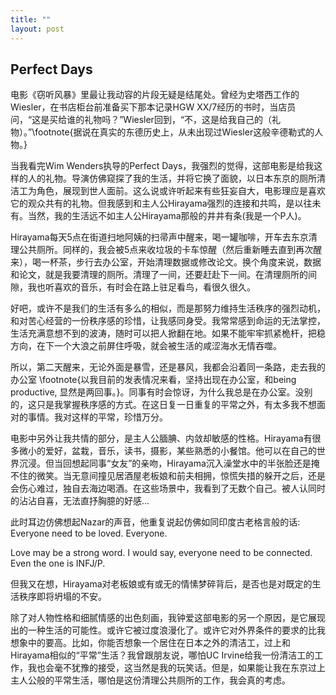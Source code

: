 ```yaml
---
title: ""
layout: post
---
```


## Perfect Days
电影《窃听风暴》里最让我动容的片段无疑是结尾处。曾经为史塔西工作的Wiesler，在书店柜台前准备买下那本记录HGW XX/7经历的书时，当店员问，“这是买给谁的礼物吗？”Wiesler回到，“不，这是给我自己的（礼物）。”\footnote{据说在真实的东德历史上，从未出现过Wiesler这般辛德勒式的人物。}

当我看完Wim Wenders执导的Perfect Days，我强烈的觉得，这部电影是给我这样的人的礼物。导演仿佛窥探了我的生活，并将它换了面貌，以日本东京的厕所清洁工为角色，展现到世人面前。这么说或许听起来有些狂妄自大，电影理应是喜欢它的观众共有的礼物。但我感到和主人公Hirayama强烈的连接和共鸣，是以往未有。当然，我的生活远不如主人公Hirayama那般的井井有条(我是一个P人)。

Hirayama每天5点在街道扫地阿姨的扫帚声中醒来，喝一罐咖啡，开车去东京清理公共厕所。同样的，我会被5点来收垃圾的卡车惊醒（然后重新睡去直到再次醒来），喝一杯茶，步行去办公室，开始清理数据或修改论文。换个角度来说，数据和论文，就是我要清理的厕所。清理了一间，还要赶赴下一间。在清理厕所的间隙，我也听喜欢的音乐，有时会在路上驻足看鸟，看很久很久。

好吧，或许不是我们的生活有多么的相似，而是那努力维持生活秩序的强烈动机，和对苦心经营的一份秩序感的珍惜，让我感同身受。我常常感到命运的无法掌控，生活充满意想不到的波涛，随时可以把人掀翻在地。如果不能牢牢抓紧桅杆，把稳方向，在下一个大浪之前屏住呼吸，就会被生活的咸涩海水无情吞噬。

所以，第二天醒来，无论外面是暴雪，还是暴风，我都会沿着同一条路，走去我的办公室 \footnote{以我目前的发表情况来看，坚持出现在办公室，和being productive, 显然是两回事。}。同事有时会惊讶，为什么我总是在办公室。没别的，这只是我掌握秩序感的方式。在这日复一日重复的平常之外，有太多我不想面对的事情。我对这样的平常，珍惜万分。

电影中另外让我共情的部分，是主人公腼腆、内敛却敏感的性格。Hirayama有很多微小的爱好，盆栽，音乐，读书，摄影，某些熟悉的小餐馆。他可以在自己的世界沉浸。但当回想起同事“女友”的亲吻，Hirayama沉入澡堂水中的半张脸还是掩不住的微笑。当无意间撞见居酒屋老板娘和前夫相拥，惊慌失措的躲开之后，还是会伤心难过，独自去海边喝酒。在这些场景中，我看到了无数个自己。被人认同时的沾沾自喜，无法直抒胸臆的好感...

此时耳边仿佛想起Nazar的声音，他重复说起仿佛如同印度古老格言般的话: Everyone need to be loved. Everyone. 

Love may be a strong word. I would say, everyone need to be connected. Even the one is INFJ/P. 

但我又在想，Hirayama对老板娘或有或无的情愫梦碎背后，是否也是对既定的生活秩序即将坍塌的不安。

除了对人物性格和细腻情感的出色刻画，我钟爱这部电影的另一个原因，是它展现出的一种生活的可能性。或许它被过度浪漫化了。或许它对外界条件的要求的比我想象中的要高。比如，你能否想象一个居住在日本之外的清洁工，过上和Hirayama相似的“平常”生活？我曾跟朋友说，哪怕UC Irvine给我一份清洁工的工作，我也会毫不犹豫的接受，这当然是我的玩笑话。但是，如果能让我在东京过上主人公般的平常生活，哪怕是这份清理公共厕所的工作，我会真的考虑。

